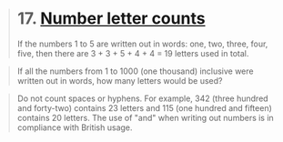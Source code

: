 > # 17. [Number letter counts](https://projecteuler.net/problem=17)
> If the numbers 1 to 5 are written out in words: one, two, three, four, five, then there are 3 + 3 + 5 + 4 + 4 = 19 letters used in total.

> If all the numbers from 1 to 1000 (one thousand) inclusive were written out in words, how many letters would be used? 

>  Do not count spaces or hyphens. For example, 342 (three hundred and forty-two) contains 23 letters and 115 (one hundred and fifteen) contains 20 letters. The use of "and" when writing out numbers is in compliance with British usage.
